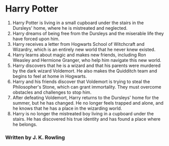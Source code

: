 # Harry Potter 

1. Harry Potter is living in a small cupboard under the stairs in the Dursleys' home, where he is mistreated and neglected.
2. Harry dreams of being free from the Dursleys and the miserable life they have forced upon him.
3. Harry receives a letter from Hogwarts School of Witchcraft and Wizardry, which is an entirely new world that he never knew existed.
4. Harry learns about magic and makes new friends, including Ron Weasley and Hermione Granger, who help him navigate this new world.
5. Harry discovers that he is a wizard and that his parents were murdered by the dark wizard Voldemort. He also makes the Quidditch team and begins to feel at home in Hogwarts.
6. Harry and his friends discover that Voldemort is trying to steal the Philosopher's Stone, which can grant immortality. They must overcome obstacles and challenges to stop him.
7. After defeating Voldemort, Harry returns to the Dursleys' home for the summer, but he has changed. He no longer feels trapped and alone, and he knows that he has a place in the wizarding world.
8. Harry is no longer the mistreated boy living in a cupboard under the stairs. He has discovered his true identity and has found a place where he belongs.

### Written by J. K. Rowling